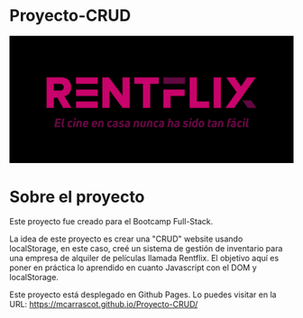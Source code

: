 # Proyecto-CRUD

![Rentflix](https://github.com/Mcarrascot/Proyecto-CRUD/blob/main/assets/images/rentflix.png)

# Sobre el proyecto
Este proyecto fue creado para el Bootcamp Full-Stack.

La idea de este proyecto es crear una "CRUD" website usando localStorage, en este caso, creé un sistema de gestión de inventario para una empresa de alquiler de películas llamada Rentflix.
El objetivo aquí es poner en práctica lo aprendido en cuanto Javascript con el DOM y localStorage.

Este proyecto está desplegado en Github Pages.
Lo puedes visitar en la URL: https://mcarrascot.github.io/Proyecto-CRUD/
